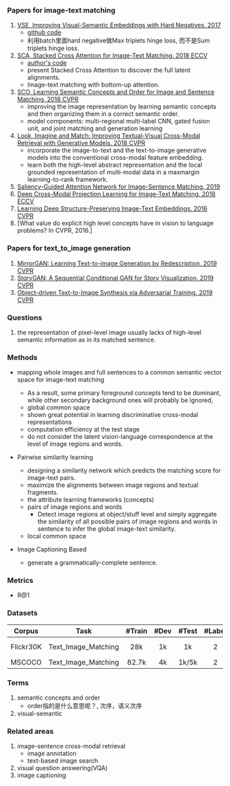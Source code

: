 
### Papers for image-text matching
1. [VSE, Improving Visual-Semantic Embeddings with Hard Negatives. 2017](https://arxiv.org/pdf/1707.05612.pdf)
    - [github code](https://github.com/fartashf/vsepp)
    - 利用batch里面hard negative做Max triplets hinge loss, 而不是Sum triplets hinge loss.
2. [SCA, Stacked Cross Attention for Image-Text Matching. 2018 ECCV](https://arxiv.org/pdf/1803.08024.pdf)
    - [author's code](https://github.com/kuanghuei/SCAN)
    - present Stacked Cross Attention to discover the full latent alignments.
    - Image-text matching with bottom-up attention.
3. [SCO, Learning Semantic Concepts and Order for Image and Sentence Matching. 2018 CVPR](http://openaccess.thecvf.com/content_cvpr_2018/papers/Huang_Learning_Semantic_Concepts_CVPR_2018_paper.pdf)
    - improving the image representation by learning semantic concepts and then organizing them in a correct semantic order.
    - model components: multi-regional multi-label CNN, gated fusion unit, and joint matching and generation learning
4. [Look, Imagine and Match: Improving Textual-Visual Cross-Modal Retrieval with Generative Models. 2018 CVPR](http://openaccess.thecvf.com/content_cvpr_2018/papers/Gu_Look_Imagine_and_CVPR_2018_paper.pdf)
    - incorporate the image-to-text and the text-to-image generative models into the conventional cross-modal feature embedding.
    - learn both the high-level abstract representation and the local grounded representation of multi-modal data in a maxmargin learning-to-rank framework.
4. [Saliency-Guided Attention Network for Image-Sentence Matching. 2019](https://arxiv.org/pdf/1904.09471.pdf)
5. [Deep Cross-Modal Projection Learning for Image-Text Matching. 2018 ECCV](http://openaccess.thecvf.com/content_ECCV_2018/papers/Ying_Zhang_Deep_Cross-Modal_Projection_ECCV_2018_paper.pdf)
6. [Learning Deep Structure-Preserving Image-Text Embeddings. 2016 CVPR](https://zpascal.net/cvpr2016/Wang_Learning_Deep_Structure-Preserving_CVPR_2016_paper.pdf)
7. [What value do explicit high level concepts have in vision to language problems? In CVPR, 2016.]

### Papers for text_to_image generation
1. [MirrorGAN: Learning Text-to-image Generation by Redescription. 2019 CVPR](https://arxiv.org/pdf/1903.05854.pdf)
2. [StoryGAN: A Sequential Conditional GAN for Story Visualization. 2019 CVPR](https://arxiv.org/pdf/1812.02784.pdf)
3. [Object-driven Text-to-Image Synthesis via Adversarial Training. 2019 CVPR]()


### Questions
1. the representation of pixel-level image usually lacks of high-level semantic information as in its matched sentence.


### Methods
- mapping whole images and full sentences to a common semantic vector space for image-text matching
    - As a result, some primary foreground concepts tend to be dominant, while other secondary background ones will probably be ignored,
    - global common space
    - shown great potential in learning discriminative cross-modal representations
    - computation efficiency at the test stage
    - do not consider the latent vision-language correspondence at the level of image regions and words.
    
- Pairwise similarity learning
    - designing a similarity network which predicts the matching score for image-text pairs. 
    - maximize the alignments between image regions and textual fragments.
    - the attribute learning frameworks (concepts)
    - pairs of image regions and words 
        - Detect image regions at object/stuff level and simply aggregate the similarity of all possible pairs of image regions and words in sentence to infer the global image-text similarity.    
    - local common space
    
- Image Captioning Based
    - generate a grammatically-complete sentence.


### Metrics
- R@1

### Datasets
| Corpus | Task | #Train | #Dev | #Test | #Label | Metrics |  Source | 
| :---: | :---: | :---: | :---: | :---: | :---: | :---: | :---: |
| Flickr30K | Text_Image_Matching | 28k | 1k | 1k | 2 | R@K | Flickr website |
| MSCOCO | Text_Image_Matching | 82.7k | 4k | 1k/5k | 2 | R@K |  | 


### Terms
1. semantic concepts and order
    - order指的是什么意思呢？, 次序，语义次序
2. visual-semantic

### Related areas
1. image-sentence cross-modal retrieval
    - image annotation
    - text-based image search
2. visual question answering(VQA) 
3. image captioning